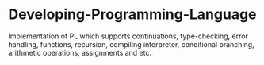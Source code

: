 # Developing-Programming-Language
Implementation of PL which supports continuations, type-checking, error handling, functions, recursion, compiling interpreter, conditional branching, arithmetic operations, assignments and etc.
